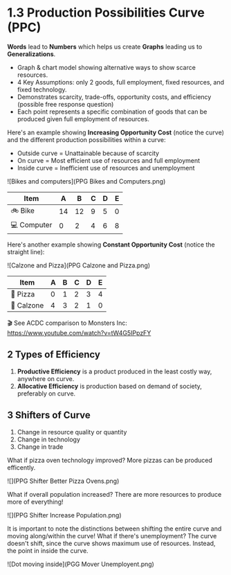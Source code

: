 # 1.3 Production Possibilities Curve (PPC)

**Words** lead to **Numbers** which helps us create **Graphs** leading us to **Generalizations**.

- Graph & chart model showing alternative ways to show scarce resources.
- 4 Key Assumptions: only 2 goods, full employment, fixed resources, and fixed technology.
- Demonstrates scarcity, trade-offs, opportunity costs, and efficiency (possible free response question)
- Each point represents a specific combination of goods that can be produced given full employment of resources.

Here's an example showing **Increasing Opportunity Cost** (notice the curve) and the different production possibilities within a curve:

- Outside curve = Unattainable because of scarcity
- On curve = Most efficient use of resources and full employment
- Inside curve = Inefficient use of resources and unemployment

![Bikes and computers](PPG Bikes and Computers.png)

| Item | A | B | C | D | E |
| -- | -- | -- | -- | -- | -- |
| :bike: Bike | 14 | 12 | 9 | 5 | 0 |
| :computer: Computer | 0 | 2 | 4 | 6 | 8 |

Here's another example showing **Constant Opportunity Cost** (notice the straight line):

![Calzone and Pizza](PPG Calzone and Pizza.png)

| Item | A | B | C | D | E |
| -- | -- | -- | -- | -- | -- |
| :pizza: Pizza | 0 | 1 | 2 | 3 | 4 |
| :egg: Calzone | 4 | 3 | 2 | 1 | 0 |

:clapper: See ACDC comparison to Monsters Inc: https://www.youtube.com/watch?v=tW4G5IPpzFY

## 2 Types of Efficiency

1. **Productive Efficiency** is a product produced in the least costly way, anywhere on curve.
1. **Allocative Efficiency** is production based on demand of society, preferably on curve.

## 3 Shifters of Curve

1. Change in resource quality or quantity
2. Change in technology
3. Change in trade

What if pizza oven technology improved? More pizzas can be produced efficently.

![](PPG Shifter Better Pizza Ovens.png)

What if overall population increased? There are more resources to produce more of everything!

![](PPG Shifter Increase Population.png)

It is important to note the distinctions between shifting the entire curve and moving along/within the curve! What if there's unemployment? The curve doesn't shift, since the curve shows maximum use of resources. Instead, the point in inside the curve.

![Dot moving inside](PGG Mover Unemployent.png)
